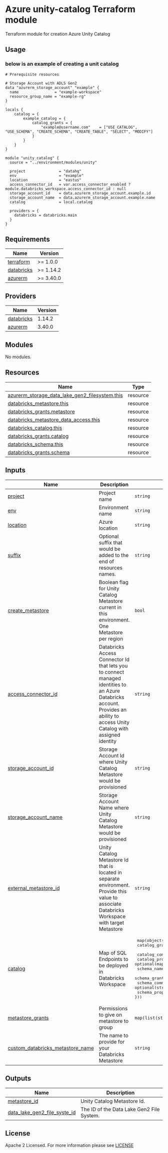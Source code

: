 # Azure unity-catalog Terraform module
Terraform module for creation Azure Unity Catalog

## Usage

### below is an example of creating a unit catalog

```hcl
# Prerequisite resources

# Storage Account with ADLS Gen2
data "azurerm_storage_account" "example" {
  name                = "example-workspace"
  resource_group_name = "example-rg"
}

locals {
    catalog = {
        example_catalog = {
            catalog_grants = {
                "example@username.com"    = ["USE_CATALOG", "USE_SCHEMA", "CREATE_SCHEMA", "CREATE_TABLE", "SELECT", "MODIFY"]
            }
        }
    }
}

module "unity_catalog" {
  source = "../environment/modules/unity"

  project               = "datahq"
  env                   = "example"
  location              = "eastus"
  access_connector_id   = var.access_connector_enabled ? module.databricks_workspace.access_connector_id : null
  storage_account_id    = data.azurerm_storage_account.example.id
  storage_account_name  = data.azurerm_storage_account.example.name
  catalog               = local.catalog

  providers = {
    databricks = databricks.main
  }
}
```
<!-- BEGIN_TF_DOCS -->
## Requirements

| Name                                                                      | Version   |
| ------------------------------------------------------------------------- | --------- |
| <a name="requirement_terraform"></a> [terraform](#requirement\_terraform)    | >= 1.0.0  |
| <a name="requirement_databricks"></a> [databricks](#requirement\_databricks) | >= 1.14.2  |
| <a name="requirement_azurerm"></a> [azurerm](#requirement\_azurerm)          | >= 3.40.0 |

## Providers

| Name                                                          | Version   |
| ------------------------------------------------------------- | --------- |
| <a name="provider_databricks"></a> [databricks](#provider\_databricks) | 1.14.2   |
| <a name="provider_azurerm"></a> [azurerm](#provider\_azurerm)          | 3.40.0  |

## Modules

No modules.

## Resources

| Name                                                                                                                                                    | Type     |
| ------------------------------------------------------------------------------------------------------------------------------------------------------- | -------- |
| [azurerm_storage_data_lake_gen2_filesystem.this](https://registry.terraform.io/providers/hashicorp/azurerm/latest/docs/resources/storage_data_lake_gen2_filesystem) | resource |
| [databricks_metastore.this](https://registry.terraform.io/providers/databricks/databricks/latest/docs/resources/metastore)                                          | resource |
| [databricks_grants.metastore](https://registry.terraform.io/providers/databricks/databricks/latest/docs/resources/grants)                                           | resource |
| [databricks_metastore_data_access.this](https://registry.terraform.io/providers/databricks/databricks/latest/docs/resources/metastore_data_access)                  | resource |
| [databricks_catalog.this](https://registry.terraform.io/providers/databricks/databricks/latest/docs/resources/catalog)                                              | resource |
| [databricks_grants.catalog](https://registry.terraform.io/providers/databricks/databricks/latest/docs/resources/grants)                                             | resource |
| [databricks_schema.this](https://registry.terraform.io/providers/databricks/databricks/latest/docs/resources/sql_endpoint)                                          | resource |
| [databricks_grants.schema](https://registry.terraform.io/providers/databricks/databricks/latest/docs/resources/schema)                                              | resource |

## Inputs

| Name                                                                                   | Description                                                                                     | Type           | Default | Required |
| -------------------------------------------------------------------------------------- | ----------------------------------------------------------------------------------------------- | -------------- | ------- | :------: |
| <a name="input_project"></a> [project](#input\_project)                                | Project name                                                                                    | `string`       | n/a     |   yes    |
| <a name="input_env"></a> [env](#input\_env)                                            | Environment name                                                                                | `string`       | n/a     |   yes    |
| <a name="input_location"></a> [location](#input\_location)                             | Azure location                                                                                  | `string`       | n/a     |   yes    |
| <a name="input_suffix"></a> [suffix](#input\_suffix)                             | Optional suffix that would be added to the end of resources names. | `string`       | " "     |   no    |
| <a name="input_create_metastore"></a> [create\_metastore](#input\_create\_metastore)         | Boolean flag for Unity Catalog Metastore current in this environment. One Metastore per region | `bool`  | true  |   no    |
| <a name="input_access_connector_id"></a> [access\_connector\_id](#input\_access\_connector\_id) | Databricks Access Connector Id that lets you to connect managed identities to an Azure Databricks account. Provides an ability to access Unity Catalog with assigned identity  | `string` | " " |    no    |
| <a name="input_storage_account_id"></a> [storage\_account\_id](#input\_storage\_account\_id) | Storage Account Id where Unity Catalog Metastore would be provisioned | `string` | " "  |    no    |
| <a name="input_storage_account_name"></a> [storage\_account\_name](#input\_storage\_account\_name) | Storage Account Name where Unity Catalog Metastore would be provisioned   | `string` | " "   |    no    |
| <a name="input_external_metastore_id"></a> [external\_metastore\_id](#input\_external\_metastore\_id) | Unity Catalog Metastore Id that is located in separate environment. Provide this value to associate Databricks Workspace with target Metastore | `string` | " " | no |
| <a name="input_catalog"></a> [catalog](#input\_catalog)  | Map of SQL Endpoints to be deployed in Databricks Workspace | <pre> map(object({ <br>   catalog_grants     = optional(map(list(string))) <br>   catalog_comment    = optional(string) <br>   catalog_properties = optional(map(string)) <br>   schema_name        = optional(list(string)) <br>   schema_grants      = optional(map(list(string))) <br>   schema_comment     = optional(string) <br>   schema_properties  = optional(map(string))<br>})) </pre> | {} | no |
| <a name="input_metastore_grants"></a> [metastore\_grants](#input\_metastore\_grants) | Permissions to give on metastore to group  | `map(list(string))` | {} | no |
| <a name="input_custom_databricks_metastore_name"></a> [custom\_databricks\_metastore\_name](#input\_custom\_databricks\_metastore\_name) | The name to provide for your Databricks Metastore | `string` | null | no |

## Outputs

| Name                                                                       | Description                            |
| -------------------------------------------------------------------------- | -------------------------------------- |
| <a name="output_metastore_id"></a> [metastore\_id](#output\_metastore\_id)                                 | Unity Catalog Metastore Id. |
| <a name="output_data_lake_gen2_file_system_id"></a> [data\_lake\_gen2\_file\_syste_id](#output\_data\_lake\_gen2\_file\_syste_id)   | The ID of the Data Lake Gen2 File System.  |
<!-- END_TF_DOCS -->

## License

Apache 2 Licensed. For more information please see [LICENSE](https://github.com/data-platform-hq/terraform-databricks-unity-catalog/tree/master/LICENSE)

